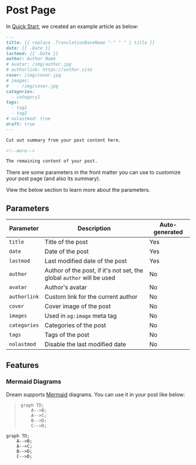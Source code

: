 # Post Page

In [Quick Start](/), we created an example article as below:

```md
---
title: {{ replace .TranslationBaseName "-" " " | title }}
date: {{ .Date }}
lastmod: {{ .Date }}
author: Author Name
# avatar: /img/author.jpg
# authorlink: https://author.site
cover: /img/cover.jpg
# images:
#   - /img/cover.jpg
categories:
  - category1
tags:
  - tag1
  - tag2
# nolastmod: true
draft: true
---

Cut out summary from your post content here.

<!--more-->

The remaining content of your post.
```

There are some parameters in the front matter you can use to customize your post page (and also its summary).

View the below section to learn more about the parameters.

## Parameters

| Parameter    | Description                                                           | Auto-generated |
| ------------ | --------------------------------------------------------------------- | -------------- |
| `title`      | Title of the post                                                     | Yes            |
| `date`       | Date of the post                                                      | Yes            |
| `lastmod`    | Last modified date of the post                                        | Yes            |
| `author`     | Author of the post, if it's not set, the global `author` will be used | No             |
| `avatar`     | Author's avatar                                                       | No             |
| `authorlink` | Custom link for the current author                                    | No             |
| `cover`      | Cover image of the post                                               | No             |
| `images`     | Used in `og:image` meta tag                                           | No             |
| `categories` | Categories of the post                                                | No             |
| `tags`       | Tags of the post                                                      | No             |
| `nolastmod`  | Disable the last modified date                                        | No             |

## Features

### Mermaid Diagrams

Dream supports [Mermaid](https://mermaid.js.org/) diagrams. You can use it in your post like below:

> ```mermaid
> graph TD;
>     A-->B;
>     A-->C;
>     B-->D;
>     C-->D;
> ```

```mermaid
graph TD;
    A-->B;
    A-->C;
    B-->D;
    C-->D;
```
